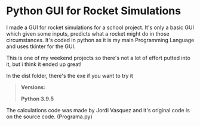 # Python GUI for Rocket Simulations
 I made a GUI for rocket simulations for a school project. 
 It's only a basic GUI which given some inputs, predicts what a rocket might do in those circumstances. 
 It's coded in python as it is my main Programming Language and uses tkinter for the GUI.

This is one of my weekend projects so there's not a lot of effort putted into it, but i think it ended up great!

In the dist folder, there's the exe if you want to try it

> **Versions:**
> 
> **Python 3.9.5**

The calculations code was made by Jordi Vasquez and it's original code is on the source code. (Programa.py)
